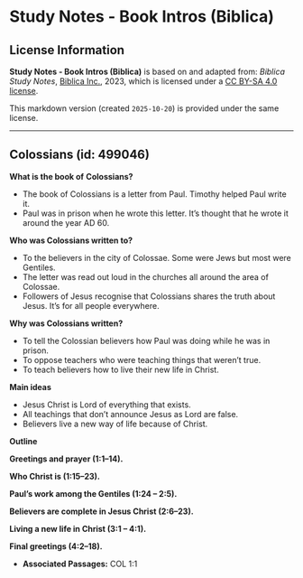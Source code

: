 # Study Notes - Book Intros (Biblica)

## License Information

**Study Notes - Book Intros (Biblica)** is based on and adapted from: _Biblica Study Notes_, [Biblica Inc.](https://www.biblica.com/), 2023, which is licensed under a [CC BY-SA 4.0 license](https://creativecommons.org/licenses/by-sa/4.0/legalcode.en).

This markdown version (created `2025-10-20`) is provided under the same license.



--------------------------------

## Colossians (id: 499046)

**What is the book of** **Colossians?**

* The book of Colossians is a letter from Paul. Timothy helped Paul write it.
* Paul was in prison when he wrote this letter. It’s thought that he wrote it around the year AD 60\.

**Who was Colossians written to?**

* To the believers in the city of Colossae. Some were Jews but most were Gentiles.
* The letter was read out loud in the churches all around the area of Colossae.
* Followers of Jesus recognise that Colossians shares the truth about Jesus. It’s for all people everywhere.

**Why was Colossians written?**

* To tell the Colossian believers how Paul was doing while he was in prison.
* To oppose teachers who were teaching things that weren’t true.
* To teach believers how to live their new life in Christ.

**Main ideas**

* Jesus Christ is Lord of everything that exists.
* All teachings that don’t announce Jesus as Lord are false.
* Believers live a new way of life because of Christ.

**Outline**

**Greetings and prayer (1:1–14\).**

**Who Christ is (1:15–23\).**

**Paul’s work among the Gentiles (1:24 – 2:5\).**

**Believers are complete in Jesus Christ (2:6–23\).**

**Living a new life in Christ (3:1 – 4:1\).**

**Final greetings (4:2–18\).**

* **Associated Passages:** COL 1:1


